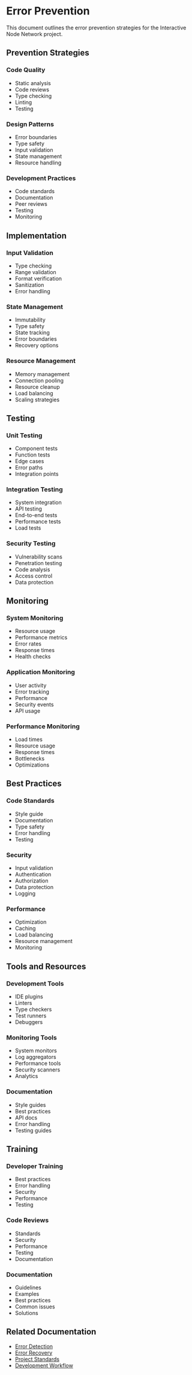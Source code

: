 # Error Prevention

This document outlines the error prevention strategies for the Interactive Node Network project.

## Prevention Strategies

### Code Quality
- Static analysis
- Code reviews
- Type checking
- Linting
- Testing

### Design Patterns
- Error boundaries
- Type safety
- Input validation
- State management
- Resource handling

### Development Practices
- Code standards
- Documentation
- Peer reviews
- Testing
- Monitoring

## Implementation

### Input Validation
- Type checking
- Range validation
- Format verification
- Sanitization
- Error handling

### State Management
- Immutability
- Type safety
- State tracking
- Error boundaries
- Recovery options

### Resource Management
- Memory management
- Connection pooling
- Resource cleanup
- Load balancing
- Scaling strategies

## Testing

### Unit Testing
- Component tests
- Function tests
- Edge cases
- Error paths
- Integration points

### Integration Testing
- System integration
- API testing
- End-to-end tests
- Performance tests
- Load tests

### Security Testing
- Vulnerability scans
- Penetration testing
- Code analysis
- Access control
- Data protection

## Monitoring

### System Monitoring
- Resource usage
- Performance metrics
- Error rates
- Response times
- Health checks

### Application Monitoring
- User activity
- Error tracking
- Performance
- Security events
- API usage

### Performance Monitoring
- Load times
- Resource usage
- Response times
- Bottlenecks
- Optimizations

## Best Practices

### Code Standards
- Style guide
- Documentation
- Type safety
- Error handling
- Testing

### Security
- Input validation
- Authentication
- Authorization
- Data protection
- Logging

### Performance
- Optimization
- Caching
- Load balancing
- Resource management
- Monitoring

## Tools and Resources

### Development Tools
- IDE plugins
- Linters
- Type checkers
- Test runners
- Debuggers

### Monitoring Tools
- System monitors
- Log aggregators
- Performance tools
- Security scanners
- Analytics

### Documentation
- Style guides
- Best practices
- API docs
- Error handling
- Testing guides

## Training

### Developer Training
- Best practices
- Error handling
- Security
- Performance
- Testing

### Code Reviews
- Standards
- Security
- Performance
- Testing
- Documentation

### Documentation
- Guidelines
- Examples
- Best practices
- Common issues
- Solutions

## Related Documentation

- [Error Detection](./detection.md)
- [Error Recovery](./recovery.md)
- [Project Standards](../project-standards.md)
- [Development Workflow](../development-workflow.md) 